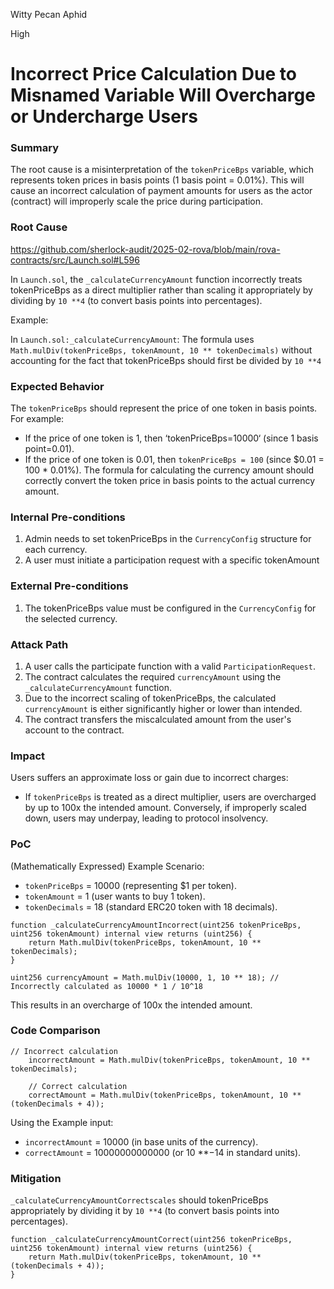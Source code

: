 Witty Pecan Aphid

High

# Incorrect Price Calculation Due to Misnamed Variable Will Overcharge or Undercharge Users

### Summary

The root cause is a misinterpretation of the `tokenPriceBps` variable, which represents token prices in basis points (1 basis point = 0.01%). This will cause an incorrect calculation of payment amounts for users as the actor (contract) will improperly scale the price during participation.

### Root Cause

https://github.com/sherlock-audit/2025-02-rova/blob/main/rova-contracts/src/Launch.sol#L596

In `Launch.sol`, the `_calculateCurrencyAmount` function incorrectly treats tokenPriceBps as a direct multiplier rather than scaling it appropriately by dividing by `10 **4` (to convert basis points into percentages).

Example:

In `Launch.sol:_calculateCurrencyAmount`: The formula uses `Math.mulDiv(tokenPriceBps, tokenAmount, 10 ** tokenDecimals)` without accounting for the fact that tokenPriceBps should first be divided by `10 **4`

### Expected Behavior

The `tokenPriceBps` should represent the price of one token in basis points. For example:
- If the price of one token is 1, then ‘tokenPriceBps=10000‘ (since 1 basis point=0.01).
- If the price of one token is 0.01, then `tokenPriceBps = 100` (since $0.01 = 100 * 0.01%).
The formula for calculating the currency amount should correctly convert the token price in basis points to the actual currency amount.
 

### Internal Pre-conditions

1. Admin needs to set tokenPriceBps in the `CurrencyConfig` structure for each currency.
2. A user must initiate a participation request with a specific tokenAmount

### External Pre-conditions


1. The tokenPriceBps value must be configured in the `CurrencyConfig` for the selected currency.


### Attack Path

1. A user calls the participate function with a valid `ParticipationRequest`.
2. The contract calculates the required `currencyAmount` using the `_calculateCurrencyAmount` function.
3. Due to the incorrect scaling of tokenPriceBps, the calculated `currencyAmount` is either significantly higher or lower than intended.
4. The contract transfers the miscalculated amount from the user's account to the contract.

### Impact

Users suffers an approximate loss or gain due to incorrect charges:

- If `tokenPriceBps` is treated as a direct multiplier, users are overcharged by up to 100x the intended amount.
Conversely, if improperly scaled down, users may underpay, leading to protocol insolvency.


### PoC

(Mathematically Expressed)
Example Scenario:
- `tokenPriceBps` = 10000 (representing $1 per token).
- `tokenAmount` = 1 (user wants to buy 1 token).
- `tokenDecimals` = 18 (standard ERC20 token with 18 decimals).
```solidity
function _calculateCurrencyAmountIncorrect(uint256 tokenPriceBps, uint256 tokenAmount) internal view returns (uint256) {
    return Math.mulDiv(tokenPriceBps, tokenAmount, 10 ** tokenDecimals);
}
```
```solidity
uint256 currencyAmount = Math.mulDiv(10000, 1, 10 ** 18); // Incorrectly calculated as 10000 * 1 / 10^18
```
This results in an overcharge of 100x the intended amount.

### Code Comparison
```solidity
// Incorrect calculation
    incorrectAmount = Math.mulDiv(tokenPriceBps, tokenAmount, 10 ** tokenDecimals);

    // Correct calculation
    correctAmount = Math.mulDiv(tokenPriceBps, tokenAmount, 10 ** (tokenDecimals + 4));
```
Using the Example input:

- `incorrectAmount` = 10000 (in base units of the currency).
- `correctAmount` = 10000000000000 (or 10 **−14 in standard units).

### Mitigation

`_calculateCurrencyAmountCorrectscales` should tokenPriceBps appropriately by dividing it by `10 **4` (to convert basis points into percentages).
```solidity
function _calculateCurrencyAmountCorrect(uint256 tokenPriceBps, uint256 tokenAmount) internal view returns (uint256) {
    return Math.mulDiv(tokenPriceBps, tokenAmount, 10 ** (tokenDecimals + 4));
}
```
